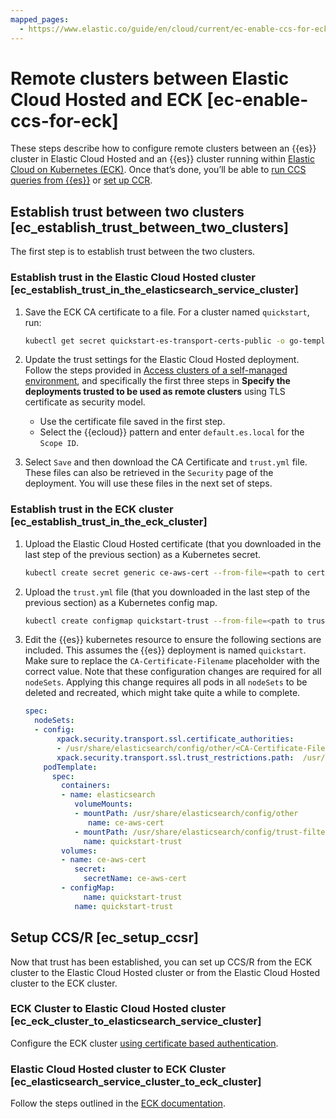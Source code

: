```yaml
---
mapped_pages:
  - https://www.elastic.co/guide/en/cloud/current/ec-enable-ccs-for-eck.html
---
```


# Remote clusters between Elastic Cloud Hosted and ECK [ec-enable-ccs-for-eck]

These steps describe how to configure remote clusters between an {{es}} cluster in Elastic Cloud Hosted and an {{es}} cluster running within [Elastic Cloud on Kubernetes (ECK)](https://www.elastic.co/guide/en/cloud-on-k8s/current/k8s-overview.html). Once that’s done, you’ll be able to [run CCS queries from {{es}}](https://www.elastic.co/guide/en/elasticsearch/reference/current/modules-cross-cluster-search.html) or [set up CCR](https://www.elastic.co/guide/en/elasticsearch/reference/current/ccr-getting-started-tutorial.html).


## Establish trust between two clusters [ec_establish_trust_between_two_clusters]

The first step is to establish trust between the two clusters.


### Establish trust in the Elastic Cloud Hosted cluster [ec_establish_trust_in_the_elasticsearch_service_cluster]

1. Save the ECK CA certificate to a file. For a cluster named `quickstart`, run:

    ```sh
    kubectl get secret quickstart-es-transport-certs-public -o go-template='{{index .data "ca.crt" | base64decode}}' > eck.ca.crt
    ```


1. Update the trust settings for the Elastic Cloud Hosted deployment. Follow the steps provided in [Access clusters of a self-managed environment](ec-remote-cluster-self-managed.md), and specifically the first three steps in **Specify the deployments trusted to be used as remote clusters** using TLS certificate as security model.

    * Use the certificate file saved in the first step.
    * Select the {{ecloud}} pattern and enter `default.es.local` for the `Scope ID`.

2. Select `Save` and then download the CA Certificate and `trust.yml` file. These files can also be retrieved in the `Security` page of the deployment. You will use these files in the next set of steps.


### Establish trust in the ECK cluster [ec_establish_trust_in_the_eck_cluster]

1. Upload the Elastic Cloud Hosted certificate (that you downloaded in the last step of the previous section) as a Kubernetes secret.

    ```sh
    kubectl create secret generic ce-aws-cert --from-file=<path to certificate file>
    ```

2. Upload the `trust.yml` file (that you downloaded in the last step of the previous section) as a Kubernetes config map.

    ```sh
    kubectl create configmap quickstart-trust --from-file=<path to trust.yml>
    ```

3. Edit the {{es}} kubernetes resource to ensure the following sections are included. This assumes the {{es}} deployment is named `quickstart`. Make sure to replace the `CA-Certificate-Filename` placeholder with the correct value. Note that these configuration changes are required for all `nodeSets`. Applying this change requires all pods in all `nodeSets` to be deleted and recreated, which might take quite a while to complete.

    ```yaml
    spec:
      nodeSets:
      - config:
           xpack.security.transport.ssl.certificate_authorities:
           - /usr/share/elasticsearch/config/other/<CA-Certificate-Filename>
           xpack.security.transport.ssl.trust_restrictions.path:  /usr/share/elasticsearch/config/trust-filter/trust.yml
        podTemplate:
          spec:
            containers:
            - name: elasticsearch
               volumeMounts:
               - mountPath: /usr/share/elasticsearch/config/other
                  name: ce-aws-cert
               - mountPath: /usr/share/elasticsearch/config/trust-filter
                 name: quickstart-trust
            volumes:
            - name: ce-aws-cert
               secret:
                 secretName: ce-aws-cert
            - configMap:
                 name: quickstart-trust
               name: quickstart-trust
    ```



## Setup CCS/R [ec_setup_ccsr]

Now that trust has been established, you can set up CCS/R from the ECK cluster to the Elastic Cloud Hosted cluster or from the Elastic Cloud Hosted cluster to the ECK cluster.


### ECK Cluster to Elastic Cloud Hosted cluster [ec_eck_cluster_to_elasticsearch_service_cluster]

Configure the ECK cluster [using certificate based authentication](ec-remote-cluster-self-managed.md).


### Elastic Cloud Hosted cluster to ECK Cluster [ec_elasticsearch_service_cluster_to_eck_cluster]

Follow the steps outlined in the [ECK documentation](https://www.elastic.co/guide/en/cloud-on-k8s/current/k8s-remote-clusters.html#k8s_configure_the_remote_cluster_connection_through_the_elasticsearch_rest_api).
